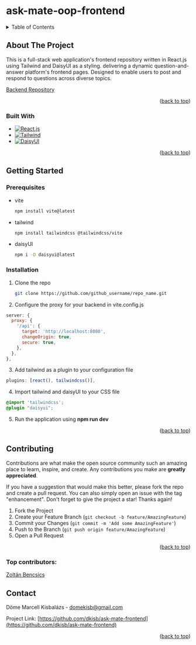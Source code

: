 # ask-mate-oop-frontend

<a id="readme-top"></a>

<!-- TABLE OF CONTENTS -->
<details>
  <summary>Table of Contents</summary>
  <ol>
    <li>
      <a href="#about-the-project">About The Project</a>
      <ul>
        <li><a href="#built-with">Built With</a></li>
      </ul>
    </li>
    <li>
      <a href="#getting-started">Getting Started</a>
      <ul>
        <li><a href="#prerequisites">Prerequisites</a></li>
        <li><a href="#installation">Installation</a></li>
      </ul>
    </li>
    <li><a href="#usage">Usage</a></li>
    <li><a href="#contributing">Contributing</a></li>
    <li><a href="#contact">Contact</a></li>
  </ol>
</details>

<!-- ABOUT THE PROJECT -->

## About The Project

This is a full-stack web application's frontend repository written in React.js using Tailwind and DaisyUI as a styling.
delivering a dynamic question-and-answer platform's frontend pages. Designed to enable users to post and respond to questions across diverse topics.

[Backend Repository](https://github.com/CodecoolGlobal/ask-mate-oop-java-dkisb)

<p align="right">(<a href="#readme-top">back to top</a>)</p>

### Built With

- [![React.js][React.js]][React-url]
- [![Tailwind][Tailwind]][Tailwind-url]
- [![DaisyUI][DaisyUI]][DaisyUI-url]

<p align="right">(<a href="#readme-top">back to top</a>)</p>

<!-- GETTING STARTED -->

## Getting Started

### Prerequisites

- vite
  ```sh
  npm install vite@latest
  ```
- tailwind
  ```sh
  npm install tailwindcss @tailwindcss/vite
  ```
- daisyUI
  ```sh
  npm i -D daisyui@latest
  ```

### Installation

1. Clone the repo
   ```sh
   git clone https://github.com/github_username/repo_name.git
   ```
2. Configure the proxy for your backend in vite.config.js

```js
server: {
  proxy: {
    '/api': {
      target: 'http://localhost:8080',
      changeOrigin: true,
      secure: true,
    },
  },
},
```

3. Add tailwind as a plugin to your configuration file

```js
plugins: [react(), tailwindcss()],
```

4. Import tailwind and daisyUI to your CSS file

```css
@import 'tailwindcss';
@plugin "daisyui";
```

5. Run the application using **npm run dev**

<p align="right">(<a href="#readme-top">back to top</a>)</p>

## Contributing

Contributions are what make the open source community such an amazing place to learn, inspire, and create. Any contributions you make are **greatly appreciated**.

If you have a suggestion that would make this better, please fork the repo and create a pull request. You can also simply open an issue with the tag "enhancement".
Don't forget to give the project a star! Thanks again!

1. Fork the Project
2. Create your Feature Branch (`git checkout -b feature/AmazingFeature`)
3. Commit your Changes (`git commit -m 'Add some AmazingFeature'`)
4. Push to the Branch (`git push origin feature/AmazingFeature`)
5. Open a Pull Request

<p align="right">(<a href="#readme-top">back to top</a>)</p>

### Top contributors:

<a href="https://github.com/bencsicszoli">
  <p>Zoltán Bencsics</p>
</a>

## Contact

Döme Marcell Kisbalázs - domekisb@gmail.com

Project Link: [https://github.com/dkisb/ask-mate-frontend](https://github.com/dkisb/ask-mate-frontend)

<p align="right">(<a href="#readme-top">back to top</a>)</p>

[React.js]: https://img.shields.io/badge/React-20232A?style=for-the-badge&logo=react&logoColor=61DAFB
[React-url]: https://reactjs.org/
[Tailwind]: https://img.shields.io/badge/Tailwind_CSS-06B6D4?style=for-the-badge&logo=tailwindcss&logoColor=white
[Tailwind-url]: https://tailwindcss.com/
[DaisyUI]: https://img.shields.io/badge/DaisyUI-2B98F0?style=for-the-badge&logo=daisyui&logoColor=white
[DaisyUI-url]: https://daisyui.com/
